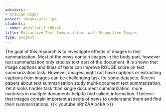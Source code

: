 ```yaml
---
advisors:
- Arzucan Özgür
poster: images/afis.jpg
students:
- name: Abdullatif Köksal
title: Extractive Text Summarization with Supportive Images
type: project
---
```


The goal of this research is to investigate effects of images in text summarization. Most of the news contain images in the body part, however text summarization only studies text part of the document. It is shown that image captions and titles of texts can improve ROUGE score on text summarization task. However, images might not have captions or extracting captions from images can be challenging task for some datasets. Recent papers about text summarization study multi-document text summarization. Yet it looks harder task than single document summarization, more materials in multiple documents help to find salient information. I believe that images contain important aspects of news to understand them and find their summarizations.
{{< youtube nRnZAAlp4kA >}}